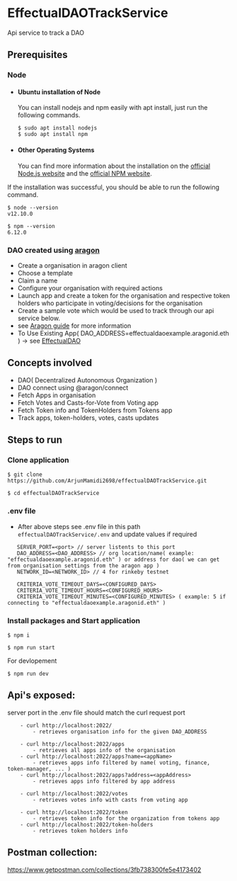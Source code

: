 # EffectualDAOTrackService

Api service to track a DAO

## Prerequisites

### Node

-   #### Ubuntu installation of Node

    You can install nodejs and npm easily with apt install, just run the following commands.

        $ sudo apt install nodejs
        $ sudo apt install npm

-   #### Other Operating Systems
    You can find more information about the installation on the [official Node.js website](https://nodejs.org/) and the [official NPM website](https://npmjs.org/).

If the installation was successful, you should be able to run the following command.

    $ node --version
    v12.10.0

    $ npm --version
    6.12.0

### DAO created using [aragon](https://client.aragon.org/#/)

-   Create a organisation in aragon client
-   Choose a template
-   Claim a name
-   Configure your organisation with required actions
-   Launch app and create a token for the organisation and respective token holders who participate in voting/decisions for the organisation
-   Create a sample vote which would be used to track through our api service below.
-   see [Aragon guide](https://help.aragon.org/collection/1-aragon-user-guide) for more information
-   To Use Existing App( DAO_ADDRESS=effectualdaoexample.aragonid.eth ) -> see [EffectualDAO](https://client.aragon.org/#/effectualdaoexample.aragonid.eth)

## Concepts involved

-   DAO( Decentralized Autonomous Organization )
-   DAO connect using @aragon/connect
-   Fetch Apps in organisation
-   Fetch Votes and Casts-for-Vote from Voting app
-   Fetch Token info and TokenHolders from Tokens app
-   Track apps, token-holders, votes, casts updates

## Steps to run

### Clone application

```
$ git clone https://github.com/ArjunMamidi2698/effectualDAOTrackService.git

$ cd effectualDAOTrackService
```

### .env file

-   After above steps see .env file in this path `effectualDAOTrackService/.env` and update values if required

```
   SERVER_PORT=<port> // server listents to this port
   DAO_ADDRESS=<DAO_ADDRESS> // org location/name( example: "effectualdaoexample.aragonid.eth" ) or address for dao( we can get from organisation settings from the aragon app )
   NETWORK_ID=<NETWORK_ID> // 4 for rinkeby testnet

   CRITERIA_VOTE_TIMEOUT_DAYS=<CONFIGURED_DAYS>
   CRITERIA_VOTE_TIMEOUT_HOURS=<CONFIGURED_HOURS>
   CRITERIA_VOTE_TIMEOUT_MINUTES=<CONFIGURED_MINUTES> ( example: 5 if connecting to "effectualdaoexample.aragonid.eth" )
```

### Install packages and Start application

```
$ npm i

$ npm run start
```

For devlopement

```
$ npm run dev
```

## Api's exposed:

server port in the .env file should match the curl request port

```
    - curl http://localhost:2022/
        - retrieves organisation info for the given DAO_ADDRESS

    - curl http://localhost:2022/apps
        - retrieves all apps info of the organisation
    - curl http://localhost:2022/apps?name=<appName>
        - retrieves apps info filtered by name( voting, finance, token-manager, ... )
    - curl http://localhost:2022/apps?address=<appAddress>
        - retrieves apps info filtered by app address

    - curl http://localhost:2022/votes
        - retrieves votes info with casts from voting app

    - curl http://localhost:2022/token
        - retrieves token info for the organization from tokens app
    - curl http://localhost:2022/token-holders
        - retrieves token holders info

```

## Postman collection:

https://www.getpostman.com/collections/3fb738300fe5e4173402
